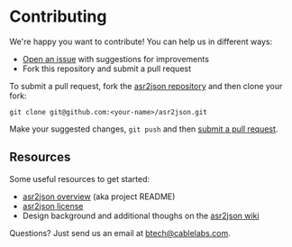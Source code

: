 # Contributing

We're happy you want to contribute! You can help us in different ways:

- [Open an issue][1] with suggestions for improvements
- Fork this repository and submit a pull request

[1]: https://github.com/cablelabs/asr2json/issues

To submit a pull request, fork the [asr2json repository][2] and then clone your fork:

````
git clone git@github.com:<your-name>/asr2json.git
````

[2]: https://github.com/cablelabs/asr2json

Make your suggested changes, `git push` and then [submit a pull request][3].

[3]: https://github.com/cablelabs/asr2json/pulls

## Resources

Some useful resources to get started:
- [asr2json overview][4] (aka project README)
- [asr2json license][5]
- Design background and additional thoughs on the [asr2json wiki][6]

[4]: README.md
[5]: LICENSE.md
[6]: https://github.com/cablelabs/asr2json/wiki

Questions? Just send us an email at btech@cablelabs.com.
